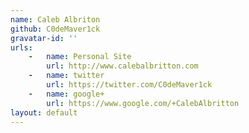 ```yaml
---
name: Caleb Albriton 
github: C0deMaver1ck
gravatar-id: ''
urls:
    -   name: Personal Site
        url: http://www.calebalbritton.com
    -   name: twitter
        url: https://twitter.com/C0deMaver1ck
    -   name: google+
        url: https://www.google.com/+CalebAlbritton
layout: default
---
```

